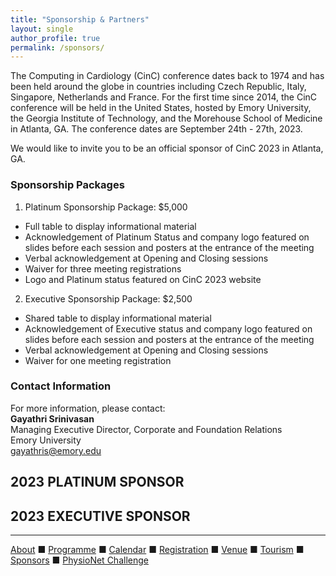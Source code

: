 ```yaml
---
title: "Sponsorship & Partners"
layout: single
author_profile: true
permalink: /sponsors/
---
```

The Computing in Cardiology (CinC) conference dates back to 1974 and has been held around the globe in countries including Czech Republic, Italy, Singapore, Netherlands and France. For the first time since 2014, the CinC conference will be held in the United States, hosted by Emory University, the Georgia Institute of Technology, and the Morehouse School of Medicine in Atlanta, GA. The conference dates are September 24th - 27th, 2023.

We would like to invite you to be an official sponsor of CinC 2023 in Atlanta, GA. 
### Sponsorship Packages
1. Platinum Sponsorship Package: $5,000
* Full table to display informational material
* Acknowledgement of Platinum Status and company logo featured on slides before each session and posters at the entrance of the meeting
* Verbal acknowledgement at Opening and Closing sessions
* Waiver for three meeting registrations
* Logo and Platinum status featured on CinC 2023 website

2. Executive Sponsorship Package: $2,500
* Shared table to display informational material
* Acknowledgement of Executive status and company logo featured on slides before each session and posters at the entrance of the meeting
* Verbal acknowledgement at Opening and Closing sessions
* Waiver for one meeting registration

### Contact Information
For more information, please contact:\
**Gayathri Srinivasan**\
Managing Executive Director, Corporate and Foundation Relations\
Emory University\
<gayathris@emory.edu>

## <a class="btn btn--success btn--large">2023 PLATINUM SPONSOR</a>
## <a class="btn btn--warning btn--large">2023 EXECUTIVE SPONSOR</a>
---

[About](../about/) &#9632; [Programme](../programme/) &#9632; [Calendar](../calendar/) &#9632; [Registration](../registration/) &#9632; [Venue](../venue/) &#9632; [Tourism](../tourism/) &#9632; [Sponsors](../sponsors/) &#9632; [PhysioNet Challenge](../challenge/)
